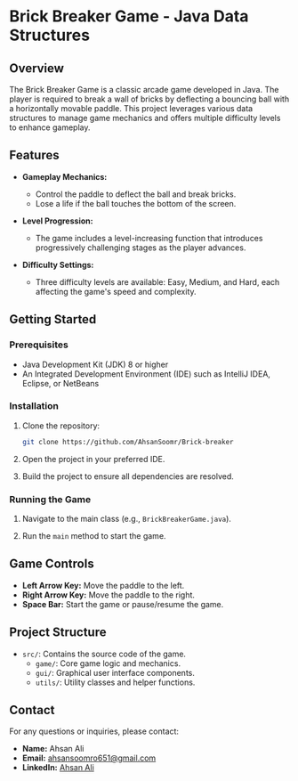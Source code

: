 # Brick Breaker Game - Java Data Structures

## Overview

The Brick Breaker Game is a classic arcade game developed in Java. The player is required to break a wall of bricks by deflecting a bouncing ball with a horizontally movable paddle. This project leverages various data structures to manage game mechanics and offers multiple difficulty levels to enhance gameplay.

## Features

- **Gameplay Mechanics:** 
  - Control the paddle to deflect the ball and break bricks.
  - Lose a life if the ball touches the bottom of the screen.

- **Level Progression:** 
  - The game includes a level-increasing function that introduces progressively challenging stages as the player advances.

- **Difficulty Settings:** 
  - Three difficulty levels are available: Easy, Medium, and Hard, each affecting the game's speed and complexity.

## Getting Started

### Prerequisites

- Java Development Kit (JDK) 8 or higher
- An Integrated Development Environment (IDE) such as IntelliJ IDEA, Eclipse, or NetBeans

### Installation

1. Clone the repository:
   ```sh
   git clone https://github.com/AhsanSoomr/Brick-breaker
   ```

2. Open the project in your preferred IDE.

3. Build the project to ensure all dependencies are resolved.

### Running the Game

1. Navigate to the main class (e.g., `BrickBreakerGame.java`).

2. Run the `main` method to start the game.

## Game Controls

- **Left Arrow Key:** Move the paddle to the left.
- **Right Arrow Key:** Move the paddle to the right.
- **Space Bar:** Start the game or pause/resume the game.

## Project Structure

- `src/`: Contains the source code of the game.
  - `game/`: Core game logic and mechanics.
  - `gui/`: Graphical user interface components.
  - `utils/`: Utility classes and helper functions.





## Contact

For any questions or inquiries, please contact:
- **Name:** Ahsan Ali
- **Email:** ahsansoomro651@gmail.com
- **LinkedIn:** [Ahsan Ali](https://www.linkedin.com/in/ahsanalisoomro/)


